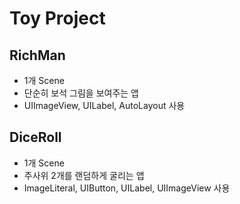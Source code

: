 # Toy Project


## RichMan
- 1개 Scene
- 단순히 보석 그림을 보여주는 앱
- UIImageView, UILabel, AutoLayout 사용

## DiceRoll
- 1개 Scene
- 주사위 2개를 랜덤하게 굴리는 앱
- ImageLiteral, UIButton, UILabel, UIImageView 사용
